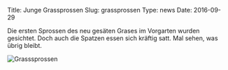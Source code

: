 Title: Junge Grassprossen
Slug: grassprossen
Type: news
Date: 2016-09-29

Die ersten Sprossen des neu gesäten Grases im Vorgarten wurden gesichtet. Doch auch die Spatzen essen sich kräftig satt. Mal sehen, was übrig bleibt.

<img src="/images/16_sept2.png" alt="Grasssprossen"/>

